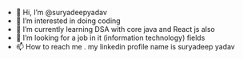 - 👋 Hi, I’m @suryadeepyadav
- 👀 I’m interested in doing coding 
- 🌱 I’m currently learning DSA with core java and React js also 
- 💞️ I’m looking for a job in it (information technology) fields 
- 📫 How to reach me . my linkedin profile name is suryadeep yadav 

<!---
suryadeepyadav/suryadeepyadav is a ✨ special ✨ repository because its `README.md` (this file) appears on your GitHub profile.
You can click the Preview link to take a look at your changes.
--->
